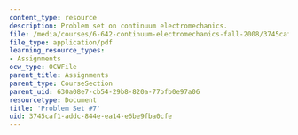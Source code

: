 ```yaml
---
content_type: resource
description: Problem set on continuum electromechanics.
file: /media/courses/6-642-continuum-electromechanics-fall-2008/3745caf1addc844eea14e6be9fba0cfe_pset7.pdf
file_type: application/pdf
learning_resource_types:
- Assignments
ocw_type: OCWFile
parent_title: Assignments
parent_type: CourseSection
parent_uid: 630a08e7-cb54-29b8-820a-77bfb0e97a06
resourcetype: Document
title: 'Problem Set #7'
uid: 3745caf1-addc-844e-ea14-e6be9fba0cfe
---
```

